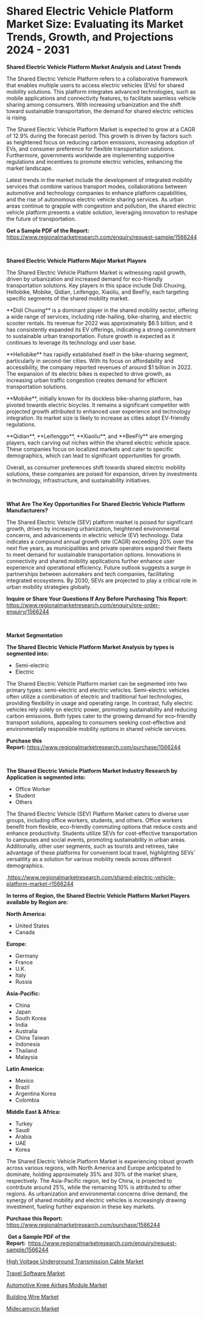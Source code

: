 <p><h1>Shared Electric Vehicle Platform Market Size: Evaluating its Market Trends, Growth, and Projections 2024 - 2031</h1></p><p><strong>Shared Electric Vehicle Platform Market Analysis and Latest Trends</strong></p>
<p><p>The Shared Electric Vehicle Platform refers to a collaborative framework that enables multiple users to access electric vehicles (EVs) for shared mobility solutions. This platform integrates advanced technologies, such as mobile applications and connectivity features, to facilitate seamless vehicle sharing among consumers. With increasing urbanization and the shift toward sustainable transportation, the demand for shared electric vehicles is rising.</p><p>The Shared Electric Vehicle Platform Market is expected to grow at a CAGR of 12.9% during the forecast period. This growth is driven by factors such as heightened focus on reducing carbon emissions, increasing adoption of EVs, and consumer preference for flexible transportation solutions. Furthermore, governments worldwide are implementing supportive regulations and incentives to promote electric vehicles, enhancing the market landscape. </p><p>Latest trends in the market include the development of integrated mobility services that combine various transport modes, collaborations between automotive and technology companies to enhance platform capabilities, and the rise of autonomous electric vehicle sharing services. As urban areas continue to grapple with congestion and pollution, the shared electric vehicle platform presents a viable solution, leveraging innovation to reshape the future of transportation.</p></p>
<p><strong>Get a Sample PDF of the Report:&nbsp;</strong> <a href="https://www.regionalmarketresearch.com/enquiry/request-sample/1566244">https://www.regionalmarketresearch.com/enquiry/request-sample/1566244</a></p>
<p>&nbsp;</p>
<p><strong>Shared Electric Vehicle Platform Major Market Players</strong></p>
<p><p>The Shared Electric Vehicle Platform Market is witnessing rapid growth, driven by urbanization and increased demand for eco-friendly transportation solutions. Key players in this space include Didi Chuxing, Hellobike, Mobike, Qidian, Leifenggo, Xiaoliu, and BeeFly, each targeting specific segments of the shared mobility market.</p><p>**Didi Chuxing** is a dominant player in the shared mobility sector, offering a wide range of services, including ride-hailing, bike-sharing, and electric scooter rentals. Its revenue for 2022 was approximately $6.5 billion, and it has consistently expanded its EV offerings, indicating a strong commitment to sustainable urban transportation. Future growth is expected as it continues to leverage its technology and user base.</p><p>**Hellobike** has rapidly established itself in the bike-sharing segment, particularly in second-tier cities. With its focus on affordability and accessibility, the company reported revenues of around $1 billion in 2022. The expansion of its electric bikes is expected to drive growth, as increasing urban traffic congestion creates demand for efficient transportation solutions.</p><p>**Mobike**, initially known for its dockless bike-sharing platform, has pivoted towards electric bicycles. It remains a significant competitor with projected growth attributed to enhanced user experience and technology integration. Its market size is likely to increase as cities adopt EV-friendly regulations.</p><p>**Qidian**, **Leifenggo**, **Xiaoliu**, and **BeeFly** are emerging players, each carving out niches within the shared electric vehicle space. These companies focus on localized markets and cater to specific demographics, which can lead to significant opportunities for growth.</p><p>Overall, as consumer preferences shift towards shared electric mobility solutions, these companies are poised for expansion, driven by investments in technology, infrastructure, and sustainability initiatives.</p></p>
<p>&nbsp;</p>
<p><strong>What Are The Key Opportunities For Shared Electric Vehicle Platform Manufacturers?</strong></p>
<p><p>The Shared Electric Vehicle (SEV) platform market is poised for significant growth, driven by increasing urbanization, heightened environmental concerns, and advancements in electric vehicle (EV) technology. Data indicates a compound annual growth rate (CAGR) exceeding 20% over the next five years, as municipalities and private operators expand their fleets to meet demand for sustainable transportation options. Innovations in connectivity and shared mobility applications further enhance user experience and operational efficiency. Future outlook suggests a surge in partnerships between automakers and tech companies, facilitating integrated ecosystems. By 2030, SEVs are projected to play a critical role in urban mobility strategies globally.</p></p>
<p><strong>Inquire or Share Your Questions If Any Before Purchasing This Report:</strong> <a href="https://www.regionalmarketresearch.com/enquiry/pre-order-enquiry/1566244">https://www.regionalmarketresearch.com/enquiry/pre-order-enquiry/1566244</a></p>
<p>&nbsp;</p>
<p><strong>Market Segmentation</strong></p>
<p><strong>The Shared Electric Vehicle Platform Market Analysis by types is segmented into:</strong></p>
<p><ul><li>Semi-electric</li><li>Electric</li></ul></p>
<p><p>The Shared Electric Vehicle Platform market can be segmented into two primary types: semi-electric and electric vehicles. Semi-electric vehicles often utilize a combination of electric and traditional fuel technologies, providing flexibility in usage and operating range. In contrast, fully electric vehicles rely solely on electric power, promoting sustainability and reducing carbon emissions. Both types cater to the growing demand for eco-friendly transport solutions, appealing to consumers seeking cost-effective and environmentally responsible mobility options in shared vehicle services.</p></p>
<p><strong>Purchase this Report:&nbsp;</strong><a href="https://www.regionalmarketresearch.com/purchase/1566244">https://www.regionalmarketresearch.com/purchase/1566244</a></p>
<p>&nbsp;</p>
<p><strong>The Shared Electric Vehicle Platform Market Industry Research by Application is segmented into:</strong></p>
<p><ul><li>Office Worker</li><li>Student</li><li>Others</li></ul></p>
<p><p>The Shared Electric Vehicle (SEV) Platform Market caters to diverse user groups, including office workers, students, and others. Office workers benefit from flexible, eco-friendly commuting options that reduce costs and enhance productivity. Students utilize SEVs for cost-effective transportation to campuses and social events, promoting sustainability in urban areas. Additionally, other user segments, such as tourists and retirees, take advantage of these platforms for convenient local travel, highlighting SEVs' versatility as a solution for various mobility needs across different demographics.</p></p>
<p><a href="https://www.regionalmarketresearch.com/shared-electric-vehicle-platform-market-r1566244">&nbsp;https://www.regionalmarketresearch.com/shared-electric-vehicle-platform-market-r1566244</a></p>
<p><strong>In terms of Region, the Shared Electric Vehicle Platform Market Players available by Region are:</strong></p>
<p>
    <p> <strong> North America: </strong>
        <ul>
            <li>United States</li>
            <li>Canada</li>
        </ul>
        </p> 
    <p> <strong> Europe: </strong>
        <ul>
            <li>Germany</li>
            <li>France</li>
            <li>U.K.</li>
            <li>Italy</li>
            <li>Russia</li>
        </ul>
        </p> 
    <p> <strong> Asia-Pacific: </strong>
        <ul>
            <li>China</li>
            <li>Japan</li>
            <li>South Korea</li>
            <li>India</li>
            <li>Australia</li>
            <li>China Taiwan</li>
            <li>Indonesia</li>
            <li>Thailand</li>
            <li>Malaysia</li>
        </ul>
        </p> 
    <p> <strong> Latin America: </strong>
        <ul>
            <li>Mexico</li>
            <li>Brazil</li>
            <li>Argentina Korea</li>
            <li>Colombia</li>
        </ul>
        </p> 
    <p> <strong> Middle East & Africa: </strong>
        <ul>
            <li>Turkey</li>
            <li>Saudi</li>
            <li>Arabia</li>
            <li>UAE</li>
            <li>Korea</li>
        </ul>
    </p>
    </p>
<p><p>The Shared Electric Vehicle Platform Market is experiencing robust growth across various regions, with North America and Europe anticipated to dominate, holding approximately 35% and 30% of the market share, respectively. The Asia-Pacific region, led by China, is projected to contribute around 25%, while the remaining 10% is attributed to other regions. As urbanization and environmental concerns drive demand, the synergy of shared mobility and electric vehicles is increasingly drawing investment, fueling further expansion in these key markets.</p></p>
<p><strong>Purchase this Report: </strong><a href="https://www.regionalmarketresearch.com/purchase/1566244">https://www.regionalmarketresearch.com/purchase/1566244</a></p>
<p>&nbsp;<strong>Get a Sample PDF of the Report:&nbsp;&nbsp;</strong><a href="https://www.regionalmarketresearch.com/enquiry/request-sample/1566244">https://www.regionalmarketresearch.com/enquiry/request-sample/1566244</a></p>
<p><strong></strong></p>
<p><p><a href="https://issuu.com/reportprime-2/docs/high-voltage-underground-transmissi_511b3fa5e9f46a">High Voltage Underground Transmission Cable Market</a></p><p><a href="https://www.linkedin.com/pulse/global-travel-software-market-status-2024-2031-forecast-pu4qf?trackingId=xlN%2FlXjGSBm2J9AjppihEA%3D%3D">Travel Software Market</a></p><p><a href="https://medium.com/@philip.paige_33635/global-automotive-knee-airbag-module-market-size-and-market-trends-analysis-by-regional-outlook-8a0f01018bb1">Automotive Knee Airbag Module Market</a></p><p><a href="https://issuu.com/reportprime-2/docs/building-wire-market-size-2030.pptx_d6c6285fb24d8c">Building Wire Market</a></p><p><a href="https://www.linkedin.com/pulse/how-regions-adapting-midecamycin-market-global-trends-overview-mhfmf?trackingId=lOw5IWuBQ3ekZvsBbyVw5g%3D%3D">Midecamycin Market</a></p></p>